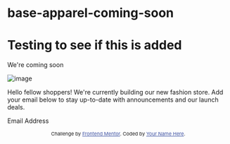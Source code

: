 # base-apparel-coming-soon
<!DOCTYPE html>
<html lang="en">
<head>
  <meta charset="UTF-8">
  <meta name="viewport" content="width=device-width, initial-scale=1.0"> <!-- displays site properly based on user's device -->

  <link rel="icon" type="image/png" sizes="32x32" href="./images/favicon-32x32.png">
  
  <title>Frontend Mentor | Base Apparel coming soon page</title>

  <!-- Feel free to remove these styles or customise in your own stylesheet 👍 -->
  <style>
    .attribution { font-size: 11px; text-align: center; }
    .attribution a { color: hsl(228, 45%, 44%); }
  </style>
</head>
<body>
  <h1> Testing to see if this is added</h1>

  We're coming soon

  ![image](https://github.com/user-attachments/assets/a25170e3-0eb7-4e6c-9ffc-4ee80d972884)


  Hello fellow shoppers! We're currently building our new fashion store. 
  Add your email below to stay up-to-date with announcements and our launch deals.

  Email Address
  
  <footer>
    <p class="attribution">
      Challenge by <a href="https://www.frontendmentor.io?ref=challenge" target="_blank">Frontend Mentor</a>. 
      Coded by <a href="#">Your Name Here</a>.
    </p>
  </footer>
</body>
</html>
